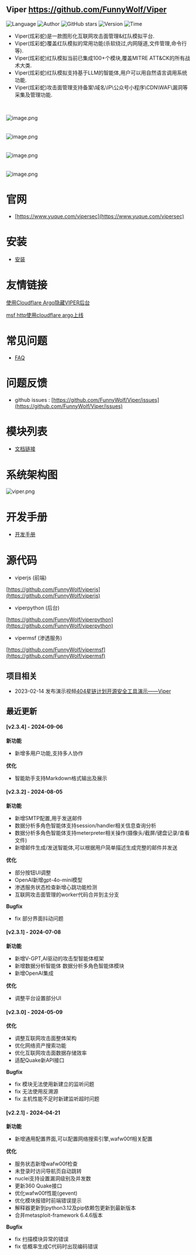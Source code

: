 ## Viper <https://github.com/FunnyWolf/Viper>
<!--auto_detail_badge_begin_0b490ffb61b26b45de3ea5d7dd8a582e-->
![Language](https://img.shields.io/badge/Language-JS/Python-blue)
![Author](https://img.shields.io/badge/Author-FunnyWolf-orange)
![GitHub stars](https://img.shields.io/github/stars/FunnyWolf/Viper.svg?style=flat&logo=github)
![Version](https://img.shields.io/badge/Version-V2.3.4-red)
![Time](https://img.shields.io/badge/Join-20210323-green)
<!--auto_detail_badge_end_fef74f2d7ea73fcc43ff78e05b1e7451-->

- Viper(炫彩蛇)是一款图形化互联网攻击面管理&红队模拟平台.
- Viper(炫彩蛇)覆盖红队模拟的常用功能(杀软绕过,内网隧道,文件管理,命令行等).
- Viper(炫彩蛇)红队模拟当前已集成100+个模块,覆盖MITRE ATT&CK的所有战术大类.
- Viper(炫彩蛇)红队模拟支持基于LLM的智能体,用户可以用自然语言调用系统功能.
- Viper(炫彩蛇)攻击面管理支持备案\域名\IP\公众号小程序\CDN\WAF\漏洞等采集及管理功能.
<br>

![image.png](https://cdn.nlark.com/yuque/0/2021/png/159259/1631687579184-a2603220-9009-4240-9709-76b503fe8174.png?x-oss-process=image%2Fresize%2Cw_1504%2Climit_0)
<br>
<br>
<br>
![image.png](https://cdn.nlark.com/yuque/0/2021/png/159259/1628573079014-871d0573-ef2a-4267-974b-1026d6ed2466.png?x-oss-process=image%2Fresize%2Cw_1504%2Climit_0)
<br>
<br>
<br>
![image.png](https://cdn.nlark.com/yuque/0/2020/png/159259/1609217703998-8bebe969-7a26-4f75-b2cb-6dca34a39951.png#align=left&display=inline&height=511&margin=%5Bobject%20Object%5D&name=image.png&originHeight=1022&originWidth=2028&size=191127&status=done&style=none&width=1014)
<br>
<br>
<br>
![image.png](https://cdn.nlark.com/yuque/0/2024/png/159259/1725593479768-b315a2a1-596d-4407-84a9-d643751c7520.png?x-oss-process=image%2Fformat%2Cwebp)
<br>

# 官网

- [https://www.yuque.com/vipersec](https://www.yuque.com/vipersec)

# 安装

- [安装](https://www.yuque.com/vipersec/help/olg1ua)

# 友情链接

[使用Cloudflare Argo隐藏VIPER后台](https://tokisaki.top/blog/viper-via-cloudflare-argo/)

[msf http使用cloudflare argo上线](https://tokisaki.top/blog/meterpreter-via-cloudflare-argo/)

# 常见问题

- [FAQ](https://www.yuque.com/vipersec/faq)

# 问题反馈

- github issues : [https://github.com/FunnyWolf/Viper/issues](https://github.com/FunnyWolf/Viper/issues)

# 模块列表

- [文档链接](https://www.yuque.com/vipersec/module)

# 系统架构图

![viper.png](https://cdn.nlark.com/yuque/0/2021/png/159259/1627364231093-768d3b07-e044-4a2d-a3fa-e9ebd92a0828.png)

# 开发手册

- [开发手册](https://www.yuque.com/vipersec/code)

# 源代码

- viperjs (前端)

[https://github.com/FunnyWolf/viperjs](https://github.com/FunnyWolf/viperjs)

- viperpython (后台)

[https://github.com/FunnyWolf/viperpython](https://github.com/FunnyWolf/viperpython)

- vipermsf (渗透服务)

[https://github.com/FunnyWolf/vipermsf](https://github.com/FunnyWolf/vipermsf)

<!--auto_detail_active_begin_e1c6fb434b6f0baf6912c7a1934f772b-->
## 项目相关

- 2023-02-14 发布演示视频[404星链计划开源安全工具演示——Viper](https://www.bilibili.com/video/BV1zv4y1s7xv)

## 最近更新

#### [v2.3.4] - 2024-09-06

**新功能**  
- 新增多用户功能,支持多人协作  

**优化**  
- 智能助手支持Markdown格式输出及展示

#### [v2.3.2] - 2024-08-05

**新功能**  
- 新增SMTP配置,用于发送邮件  
- 数据分析多角色智能体支持session/handler相关信息查询分析 
- 数据分析多角色智能体支持meterpreter相关操作(摄像头/截屏/键盘记录/查看文件)  
- 新增邮件生成/发送智能体,可以根据用户简单描述生成完整的邮件并发送  

**优化**  
- 部分按钮UI调整  
- OpenAI新增gpt-4o-mini模型  
- 渗透服务状态检查新增心跳功能检测  
- 互联网攻击面管理的worker代码合并到主分支  

**Bugfix**  
- fix 部分界面抖动问题

#### [v2.3.1] - 2024-07-08

**新功能**  
- 新增V-GPT,AI驱动的攻击型智能体框架  
- 新增数据分析智能体 数据分析多角色智能体模块  
- 新增OpenAI集成  

**优化**  
- 调整平台设置部分UI

#### [v2.3.0] - 2024-05-09

**优化**  
* 调整互联网攻击面整体架构  
* 优化网络资产搜索功能  
* 优化互联网攻击面数据存储效率  
* 适配Quake新API接口  

**Bugfix**  
* fix 模块无法使用新建立的监听问题  
* fix 无法使用反溯源  
* fix 主机性能不足时新建监听超时问题

#### [v2.2.1] - 2024-04-21

**新功能**  
- 新增通用配置界面,可以配置网络搜索引擎,wafw00f相关配置  

**优化**  
- 服务状态新增wafw00f检查  
- 未登录时访问导航页自动跳转  
- nuclei支持设置漏洞级别及并发数  
- 更新360 Quake接口  
- 优化wafw00f性能(gevent)  
- 优化模块报错时前端错误提示  
- 解释器更新到python3.12及pip依赖包更新到最新版本  
- 合并metasploit-framework 6.4.6版本  

**Bugfix**  
- fix 扫描模块异常的错误  
- fix 低概率生成C代码时出现编码错误

<!--auto_detail_active_end_f9cf7911015e9913b7e691a7a5878527-->
